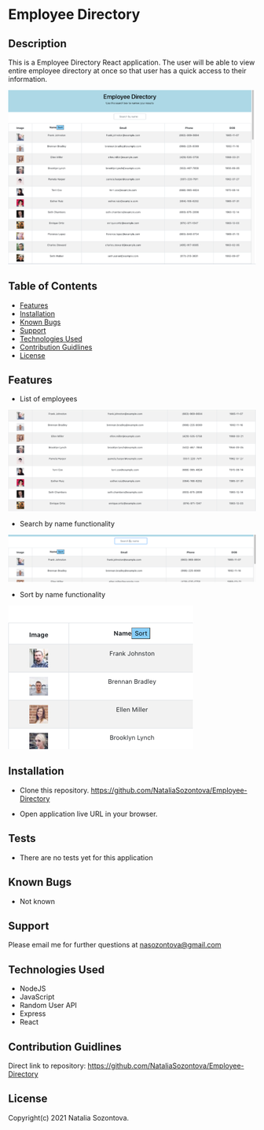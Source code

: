 # Employee Directory

## Description
This is a Employee Directory React application. The user will be able to view  entire employee directory at once so that user has a quick access to their information.

![Screenshot](/public/assets/images/app.png)

## Table of Contents
* [Features](#features)
* [Installation](#installation)
* [Known Bugs](#known-bugs)
* [Support](#support)
* [Technologies Used](#technologies-used)
* [Contribution Guidlines](#contribution-guidlines)
* [License](#license)

## Features
* List of employees

![Screenshot](/public/assets/images/list.png)

* Search by name functionality

![Screenshot](/public/assets/images/search.png)

* Sort by name functionality

![Screenshot](/public/assets/images/sort.png)


## Installation 
* Clone this repository.
https://github.com/NataliaSozontova/Employee-Directory

* Open application live URL in your browser.


## Tests
* There are no tests yet for this application

## Known Bugs
* Not known

## Support
Please email me for further questions at nasozontova@gmail.com

## Technologies Used
* NodeJS
* JavaScript
* Random User API
* Express
* React

## Contribution Guidlines
Direct link to repository: 
https://github.com/NataliaSozontova/Employee-Directory

## License
Copyright(c) 2021 Natalia Sozontova.